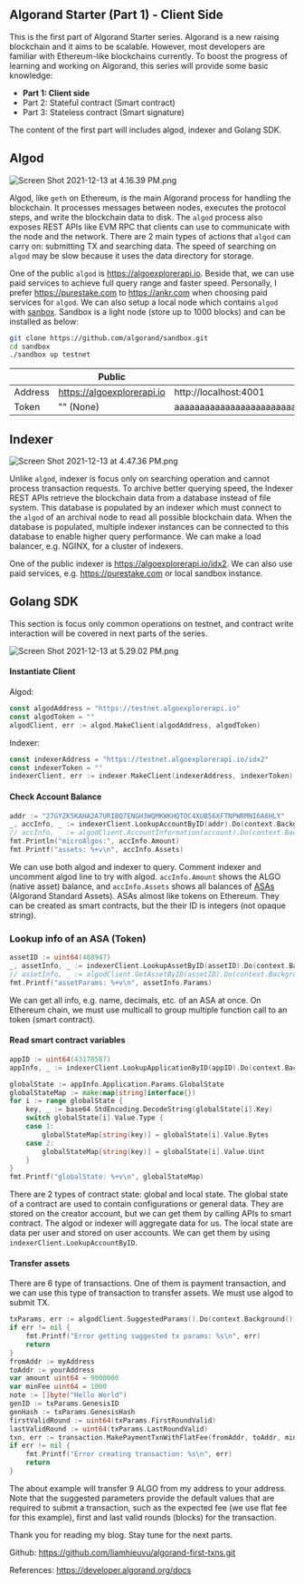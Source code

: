 ## Algorand Starter (Part 1) - Client Side

This is the first part of Algorand Starter series. Algorand is a new raising blockchain and it aims to be scalable. However, most developers are familiar with Ethereum-like blockchains currently. To boost the progress of learning and working on Algorand, this series will provide some basic knowledge:
+ **Part 1: Client side**
+ Part 2: Stateful contract (Smart contract)
+ Part 3: Stateless contract (Smart signature)

The content of the first part will includes algod, indexer and Golang SDK.
## Algod
![Screen Shot 2021-12-13 at 4.16.39 PM.png](https://cdn.hashnode.com/res/hashnode/image/upload/v1639387050757/svKXK-VSn.png)

Algod, like `geth` on Ethereum, is the main Algorand process for handling the blockchain. It processes messages between nodes, executes the protocol steps, and write the blockchain data to disk. The `algod` process also exposes REST APIs like EVM RPC that clients can use to communicate with the node and the network. There are 2 main types of actions that `algod` can carry on: submitting TX and searching data. The speed of searching on `algod` may be slow because it uses the data directory for storage.

One of the public `algod` is https://algoexplorerapi.io. Beside that, we can use paid services to achieve full query range and faster speed. Personally, I prefer https://purestake.com to https://ankr.com when choosing paid services for `algod`. We can also setup a local node which contains `algod` with  [sanbox](https://github.com/algorand/sandbox). Sandbox is a light node (store up to 1000 blocks) and can be installed as below:
```sh
git clone https://github.com/algorand/sandbox.git
cd sandbox
./sandbox up testnet
```
|         | Public                     | Sandbox                                                          |
|---------|----------------------------|------------------------------------------------------------------|
| Address | https://algoexplorerapi.io | http://localhost:4001                                            |
| Token   | "" (None)                  | aaaaaaaaaaaaaaaaaaaaaaaaaaaaaaaaaaaaaaaaaaaaaaaaaaaaaaaaaaaaaaaa |

## Indexer
![Screen Shot 2021-12-13 at 4.47.36 PM.png](https://cdn.hashnode.com/res/hashnode/image/upload/v1639388887947/z-FMrIvu_.png)

Unlike `algod`, indexer is focus only on searching operation and cannot process transaction requests. To archive better querying speed, the Indexer REST APIs retrieve the blockchain data from a database instead of file system. This database is populated by an indexer which must connect to the `algod` of an archival node to read all possible blockchain data. When the database is populated, multiple indexer instances can be connected to this database to enable higher query performance. We can make a load balancer, e.g. NGINX, for a cluster of indexers.

One of the public indexer is https://algoexplorerapi.io/idx2. We can also use paid services, e.g. https://purestake.com or local sandbox instance.

## Golang SDK
This section is focus only common operations on testnet, and contract write interaction will be covered in next parts of the series.

![Screen Shot 2021-12-13 at 5.29.02 PM.png](https://cdn.hashnode.com/res/hashnode/image/upload/v1639391364314/MJGqf4wi5.png)

#### Instantiate Client
Algod:
```go
const algodAddress = "https://testnet.algoexplorerapi.io"
const algodToken = ""
algodClient, err := algod.MakeClient(algodAddress, algodToken)
```
Indexer:
```go
const indexerAddress = "https://testnet.algoexplorerapi.io/idx2"
const indexerToken = ""
indexerClient, err := indexer.MakeClient(indexerAddress, indexerToken)
```

#### Check Account Balance
```go
addr := "27GYZK5KAHA2A7URIBQ7ENGH3WQMKWKHQTOC4XUB56XFTNPWRMNI6A6HLY"
_, accInfo, _ := indexerClient.LookupAccountByID(addr).Do(context.Background())
// accInfo, _ := algodClient.AccountInformation(account).Do(context.Background())
fmt.Println("microAlgos:", accInfo.Amount)
fmt.Printf("assets: %+v\n", accInfo.Assets)
```
We can use both algod and indexer to query. Comment indexer and uncomment algod line to try with algod. `accInfo.Amount` shows the ALGO (native asset) balance, and `accInfo.Assets` shows all balances of [ASAs](https://developer.algorand.org/docs/get-details/asa)  (Algorand Standard Assets). ASAs almost like tokens on Ethereum. They can be created as smart contracts, but the their ID is integers (not opaque string).

### Lookup info of an ASA (Token)
```go
assetID := uint64(408947)
_, assetInfo, _ := indexerClient.LookupAssetByID(assetID).Do(context.Background())
// assetInfo, _ := algodClient.GetAssetByID(assetID).Do(context.Background())
fmt.Printf("assetParams: %+v\n", assetInfo.Params)
```
We can get all info, e.g. name, decimals, etc.  of an ASA at once. On Ethereum chain, we must use multicall to group multiple function call to an token (smart contract).

#### Read smart contract variables
```go
appID := uint64(43178587)
appInfo, _ := indexerClient.LookupApplicationByID(appID).Do(context.Background())

globalState := appInfo.Application.Params.GlobalState
globalStateMap := make(map[string]interface{})
for i := range globalState {
	key, _ := base64.StdEncoding.DecodeString(globalState[i].Key)
	switch globalState[i].Value.Type {
	case 1:
		globalStateMap[string(key)] = globalState[i].Value.Bytes
	case 2:
		globalStateMap[string(key)] = globalState[i].Value.Uint
	}
}
fmt.Printf("globalState: %+v\n", globalStateMap)
```
There are 2 types of contract state: global and local state. The global state of a contract are used to contain configurations or general data. They are stored on the creator account, but we can get them by calling APIs to smart contract. The algod or indexer will aggregate data for us. The local state are data per user and stored on user accounts. We can get them by using `indexerClient.LookupAccountByID`.

#### Transfer assets
There are 6 type of transactions. One of them is payment transaction, and we can use this type of transaction to transfer assets. We must use algod to submit TX.
```go
txParams, err := algodClient.SuggestedParams().Do(context.Background())
if err != nil {
    fmt.Printf("Error getting suggested tx params: %s\n", err)
    return
}
fromAddr := myAddress
toAddr := yourAddress
var amount uint64 = 9000000
var minFee uint64 = 1000
note := []byte("Hello World")
genID := txParams.GenesisID
genHash := txParams.GenesisHash
firstValidRound := uint64(txParams.FirstRoundValid)
lastValidRound := uint64(txParams.LastRoundValid)
txn, err := transaction.MakePaymentTxnWithFlatFee(fromAddr, toAddr, minFee, amount, firstValidRound, lastValidRound, note, "", genID, genHash)
if err != nil {
    fmt.Printf("Error creating transaction: %s\n", err)
    return
}
```
The about example will transfer 9 ALGO from my address to your address. Note that the suggested parameters provide the default values that are required to submit a transaction, such as the expected fee (we use flat fee for this example), first and last valid rounds (blocks) for the transaction.

Thank you for reading my blog. Stay tune for the next parts.

Github: https://github.com/liamhieuvu/algorand-first-txns.git

References: https://developer.algorand.org/docs
